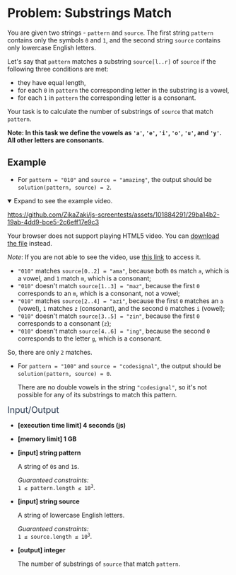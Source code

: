 # Problem: Substrings Match
You are given two strings - <code>pattern</code> and <code>source</code>. The first string <code>pattern</code> contains only the symbols <code>0</code> and <code>1</code>, and the second string <code>source</code> contains only lowercase English letters.</p>
Let's say that <code>pattern</code> matches a substring <code>source[l..r]</code> of <code>source</code> if the following three conditions are met:
<ul>
<li>they have equal length,</li>
<li>for each <code>0</code> in <code>pattern</code> the corresponding letter in the substring is a vowel,</li>
<li>for each <code>1</code> in <code>pattern</code> the corresponding letter is a consonant.</li>
</ul>
Your task is to calculate the number of substrings of <code>source</code> that match <code>pattern</code>.
<p><strong>Note: In this task we define the vowels as <code>'a'</code>, <code>'e'</code>, <code>'i'</code>, <code>'o'</code>, <code>'u'</code>, and <code>'y'</code>. All other letters are consonants.</strong></p>

## Example
<ul>
<li>For <code>pattern = "010"</code> and <code>source = "amazing"</code>, the output should be <code>solution(pattern, source) = 2</code>.</li>
</ul>
 <details open="">
 <summary>Expand to see the example video.</summary>
<p>

https://github.com/ZikaZaki/js-screentests/assets/101884291/29ba14b2-19ab-4dd9-bce5-2c6eff17e9c3

Your browser does not support playing HTML5 video.
You can <a href="https://codesignal.s3.amazonaws.com/uploads/1637057709407/example.mp4">download the file</a> instead.
</video></p>
<p><i>Note</i>: If you are not able to see the video, use <a href="https://codesignal.s3.amazonaws.com/uploads/1637057709407/example.mp4" target="_blank">this link</a> to access it.</p>
 </details>
<ul>
<li><code>"010"</code> matches <code>source[0..2] = "ama"</code>, because both <code>0</code>s match <code>a</code>, which is a vowel, and <code>1</code> match <code>m</code>, which is a consonant;</li>
<li><code>"010"</code> doesn't match <code>source[1..3] = "maz"</code>, because the first <code>0</code> corresponds to an <code>m</code>, which is a consonant, not a vowel;</li>
<li><code>"010"</code> matches <code>source[2..4] = "azi"</code>, because the first <code>0</code> matches an <code>a</code> (vowel), <code>1</code> matches <code>z</code> (consonant), and the second <code>0</code> matches <code>i</code> (vowel);</li>
<li><code>"010"</code> doesn't match <code>source[3..5] = "zin"</code>, because the first <code>0</code> corresponds to a consonant (<code>z</code>);</li>
<li><code>"010"</code> doesn't match <code>source[4..6] = "ing"</code>, because the second <code>0</code> corresponds to the letter <code>g</code>, which is a consonant.</li>
</ul>
<p>So, there are only <code>2</code> matches.</p>
<ul>
<li>
<p>For <code>pattern = "100"</code> and <code>source = "codesignal"</code>, the output should be <code>solution(pattern, source) = 0</code>.</p>
<p>There are no double vowels in the string <code>"codesignal"</code>, so it's not possible for any of its substrings to match this pattern.</p>
</li>
</ul>
<p><span class="markdown--header" style="color:#2b3b52;font-size:1.4em">Input/Output</span></p>
<ul>
<li>
<p><strong>[execution time limit] 4 seconds (js)</strong></p>
</li>
<li>
<p><strong>[memory limit] 1 GB</strong></p>
</li>
<li>
<p><strong>[input] string pattern</strong></p>
<p>A string of <code>0</code>s and <code>1</code>s.</p>
<p><em>Guaranteed constraints:</em><br>
<code>1 ≤ pattern.length ≤ 10<sup>3</sup></code>.</p>
</li>
<li>
<p><strong>[input] string source</strong></p>
<p>A string of lowercase English letters.</p>
<p><em>Guaranteed constraints:</em><br>
<code>1 ≤ source.length ≤ 10<sup>3</sup></code>.</p>
</li>
<li>
<p><strong>[output] integer</strong></p>
<p>The number of substrings of <code>source</code> that match <code>pattern</code>.</p>
</li>
</ul>
</div>
